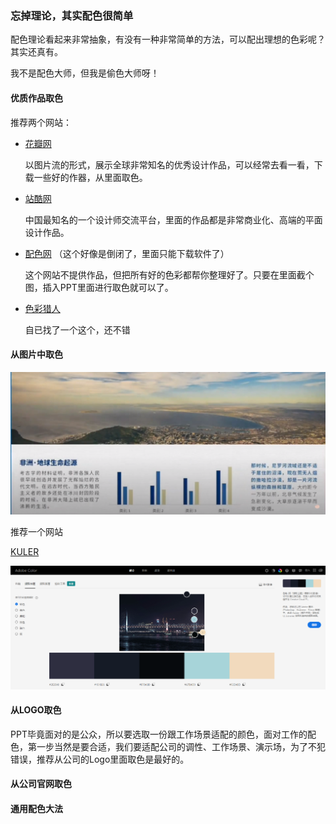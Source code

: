 ### 忘掉理论，其实配色很简单

配色理论看起来非常抽象，有没有一种非常简单的方法，可以配出理想的色彩呢？其实还真有。

我不是配色大师，但我是偷色大师呀！

#### 优质作品取色

推荐两个网站：

- [花瓣网](https://huaban.com/)

  以图片流的形式，展示全球非常知名的优秀设计作品，可以经常去看一看，下载一些好的作器，从里面取色。

- [站酷网](https://www.zcool.com.cn/)

  中国最知名的一个设计师交流平台，里面的作品都是非常商业化、高端的平面设计作品。

- [配色网](http://www.peise.net/)  （这个好像是倒闭了，里面只能下载软件了）

  这个网站不提供作品，但把所有好的色彩都帮你整理好了。只要在里面截个图，插入PPT里面进行取色就可以了。

- [色彩猎人](https://colorhunt.co/)

  自已找了一个这个，还不错

#### 从图片中取色

![image-20201031224629563](https://raw.githubusercontent.com/huxiaoning/img/master/20201031224631.png)

推荐一个网站

[KULER](https://color.adobe.com/zh/create/image)



![image-20201031225219380](https://raw.githubusercontent.com/huxiaoning/img/master/20201031225220.png)

#### 从LOGO取色

PPT毕竟面对的是公众，所以要选取一份跟工作场景适配的颜色，面对工作的配色，第一步当然是要合适，我们要适配公司的调性、工作场景、演示场，为了不犯错误，推荐从公司的Logo里面取色是最好的。

#### 从公司官网取色



#### 通用配色大法




